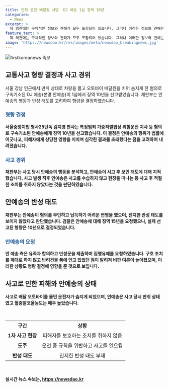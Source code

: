 ```yaml
---
title: 만취 운전 배달원 사망  DJ 예송 1심 징역 10년
categories:
  - News
excerpt: >
  제 의견에는 구체적인 정보와 견해가 모두 포함되어 있습니다. 그러나 이러한 정보와 견해는 독자들이 제공한 추가적인 관련 정보를 고려하는 데 도움이 될 수 있습니다.
feature_text: >
  제 의견에는 구체적인 정보와 견해가 모두 포함되어 있습니다. 그러나 이러한 정보와 견해는 독자들이 제공한 추가적인 관련 정보를 고려하는 데 도움이 될 수 있습니다.
image: 'https://newsdao.kr/res/images/meta/newsdao_breakingnews.jpg'
---
```


<p><img src="https://newsdao.kr/res/images/meta/newsdao_breakingnews.jpg" alt="firstkoreanews 속보" /></p>

<h2 data-ke-size="size26">교통사고 형량 결정과 사고 경위</h2>

<p data-ke-size="size16">서울 강남 인근에서 만취 상태로 차량을 몰고 오토바이 배달원을 치어 숨지게 한 혐의로 구속기소된 DJ 예송(본명 안예송)이 1심에서 징역 10년을 선고받았습니다. 재판부는 안예송의 행동과 반성 태도를 고려하여 형량을 결정하였습니다.</p>

<h3><b><span style="color: #1a5490;">형량 결정</span><b></h3>

<p data-ke-size="size16">서울중앙지법 형사25단독 김지영 판사는 특정범죄 가중처벌법상 위험운전 치사 등 혐의로 구속기소된 안예송에게 징역 10년을 선고했습니다. 이 결정은 안예송의 행위가 법률에 어긋나고, 피해자에게 상당한 영향을 미치며 심각한 결과를 초래했다는 점을 고려하여 내려졌습니다.</p>

<h3><b><span style="color: #1a5490;">사고 경위</span><b></h3>

<p data-ke-size="size16">재판부는 사고 당시 안예송의 행동을 분석하고, 안예송이 사고 후 보인 태도에 대해 지적했습니다. 사고 발생 직후 안예송은 사고를 수습하지 않고 현장을 떠나는 등 사고 후 적절한 조치를 취하지 않았다는 것을 판단하였습니다.</p>

<h2 data-ke-size="size26">안예송의 반성 태도</h2>

<p data-ke-size="size16">재판부는 안예송이 혐의를 부인하고 납득하기 어려운 변명을 했으며, 진지한 반성 태도를 보이지 않았다고 판단했습니다. 검찰은 안예송에 대해 징역 15년을 요청했으나, 실제 선고된 형량은 10년으로 결정되었습니다.</p>

<h3><b><span style="color: #1a5490;">안예송의 요청</span><b></h3>

<p data-ke-size="size16">안 예송 측은 유족과 합의하고 반성문을 제출하며 집행유예를 요청하였습니다. 구호 조치를 제대로 하지 않고 반려견을 품에 안고 있었던 점이 알려져 비판 여론이 높아졌으며, 이러한 상황도 형량 결정에 영향을 준 것으로 보입니다.</p>

<h2 data-ke-size="size26">사고로 인한 피해와 안예송의 상태</h2>

<p data-ke-size="size16">사고로 배달 오토바이를 몰던 운전자가 숨지게 되었으며, 안예송은 사고 당시 만취 상태였고 혈중알코올농도는 매우 높았습니다.</p>

<p data-ke-size="size16">&nbsp;</p>

<table>
    <tbody>
        <tr>
            <td style="text-align: center; height: 17px;"><b>구간</b></td>
            <td style="text-align: center; height: 17px;"><b>상황</b></td>
        </tr>
        <tr>
            <td style="text-align: center; height: 32px;"><b>1차 사고 현장</b></td>
            <td style="text-align: center; height: 32px;">피해자를 보호하는 조치를 취하지 않음</td>
        </tr>
        <tr>
            <td style="text-align: center; height: 32px;"><b>도주</b></td>
            <td style="text-align: center; height: 32px;">운전 중 규칙을 위반하고 사고를 일으킴</td>
        </tr>
        <tr>
            <td style="text-align: center; height: 32px;"><b>반성 태도</b></td>
            <td style="text-align: center; height: 32px;">진지한 반성 태도 부재</td>
        </tr>
    </tbody>
</table>

<p data-ke-size="size16">&nbsp;</p>
실시간 뉴스 속보는, <a href="https://newsdao.kr" rel="dofollow">https://newsdao.kr</a>


